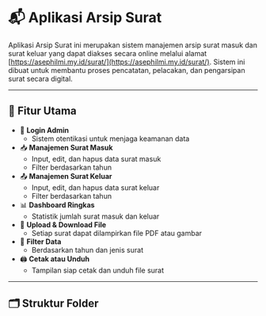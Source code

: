 # 📬 Aplikasi Arsip Surat

Aplikasi Arsip Surat ini merupakan sistem manajemen arsip surat masuk dan surat keluar yang dapat diakses secara online melalui alamat [https://asephilmi.my.id/surat/](https://asephilmi.my.id/surat/). Sistem ini dibuat untuk membantu proses pencatatan, pelacakan, dan pengarsipan surat secara digital.

---

## 🔧 Fitur Utama

- 🔐 **Login Admin**
  - Sistem otentikasi untuk menjaga keamanan data
- 📥 **Manajemen Surat Masuk**
  - Input, edit, dan hapus data surat masuk
  - Filter berdasarkan tahun
- 📤 **Manajemen Surat Keluar**
  - Input, edit, dan hapus data surat keluar
  - Filter berdasarkan tahun
- 📊 **Dashboard Ringkas**
  - Statistik jumlah surat masuk dan keluar
- 📁 **Upload & Download File**
  - Setiap surat dapat dilampirkan file PDF atau gambar
- 📅 **Filter Data**
  - Berdasarkan tahun dan jenis surat
- 🖨️ **Cetak atau Unduh**
  - Tampilan siap cetak dan unduh file surat

---

## 🗂️ Struktur Folder

